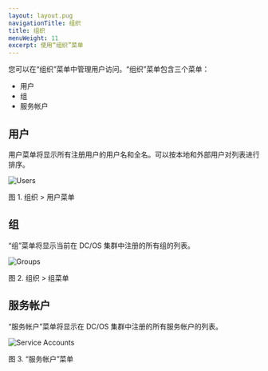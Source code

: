 ```yaml
---
layout: layout.pug
navigationTitle: 组织
title: 组织
menuWeight: 11
excerpt: 使用“组织”菜单
---
```


您可以在“组织”菜单中管理用户访问。“组织”菜单包含三个菜单：

- 用户
- 组
- 服务帐户

## 用户

用户菜单将显示所有注册用户的用户名和全名。可以按本地和外部用户对列表进行排序。

![Users](/mesosphere/dcos/cn/1.11/img/organization-ee-users.png)

图 1. 组织 > 用户菜单

## 组

“组”菜单将显示当前在 DC/OS 集群中注册的所有组的列表。

![Groups](/mesosphere/dcos/cn/1.11/img/new-user-group.png)

图 2. 组织 > 组菜单

## 服务帐户

“服务帐户”菜单将显示在 DC/OS 集群中注册的所有服务帐户的列表。

![Service Accounts](/mesosphere/dcos/cn/1.11/img/new-service-account-button.png)

图 3. “服务帐户”菜单
